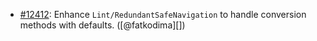 * [#12412](https://github.com/rubocop/rubocop/issues/12412): Enhance `Lint/RedundantSafeNavigation` to handle conversion methods with defaults. ([@fatkodima][])
